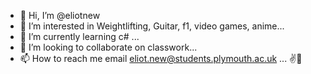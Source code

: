 - 👋 Hi, I’m @eliotnew
- 👀 I’m interested in Weightlifting, Guitar, f1, video games, anime...
- 🌱 I’m currently learning c# ...
- 💞️ I’m looking to collaborate on classwork...
- 📫 How to reach me email eliot.new@students.plymouth.ac.uk ...
✌️🤠

<!---
eliotnew/eliotnew is a ✨ special ✨ repository because its `README.md` (this file) appears on your GitHub profile.
You can click the Preview link to take a look at your changes.
--->
